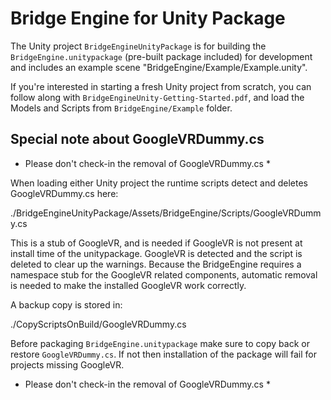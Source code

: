 Bridge Engine for Unity Package
===============================

The Unity project `BridgeEngineUnityPackage` is for building the
`BridgeEngine.unitypackage` (pre-built package included) for development and includes an
example scene "BridgeEngine/Example/Example.unity".

If you're interested in starting a fresh Unity project from scratch, you can follow along
with `BridgeEngineUnity-Getting-Started.pdf`, and load the Models and Scripts from
`BridgeEngine/Example` folder.

Special note about GoogleVRDummy.cs
------------------------------------

* Please don't check-in the removal of GoogleVRDummy.cs *

When loading either Unity project the runtime scripts detect
and deletes GoogleVRDummy.cs here:

 ./BridgeEngineUnityPackage/Assets/BridgeEngine/Scripts/GoogleVRDummy.cs

This is a stub of GoogleVR, and is needed if GoogleVR is not present at install time of
the unitypackage. GoogleVR is detected and the script is deleted to clear up the warnings.
Because the BridgeEngine requires a namespace stub for the GoogleVR related components,
automatic removal is needed to make the installed GoogleVR work correctly.

A backup copy is stored in:

 ./CopyScriptsOnBuild/GoogleVRDummy.cs

Before packaging `BridgeEngine.unitypackage` make sure to copy back
or restore `GoogleVRDummy.cs`. If not then installation of the package will fail for
projects missing GoogleVR.

* Please don't check-in the removal of GoogleVRDummy.cs *
